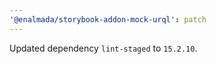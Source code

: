 ```yaml
---
'@enalmada/storybook-addon-mock-urql': patch
---
```


Updated dependency `lint-staged` to `15.2.10`.
